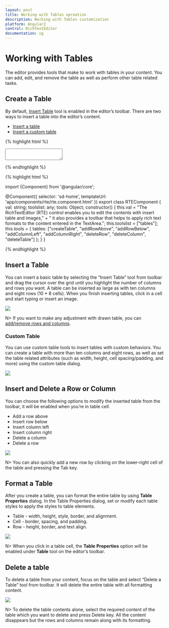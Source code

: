 ```yaml
---
layout: post
title: Working with Tables opreation
description: Working with Tables customization
platform: Angular2
control: RichTextEditor
documentation: ug
---
```

# Working with Tables

The editor provides tools that make to work with tables in your content. You can add, edit, and remove the table as well as perform other table related tasks.

## Create a Table

By default, [Insert Table](http://help.syncfusion.com/api/js/ejrte#members:tools-tables) tool is enabled in the editor’s toolbar. There are two ways to insert a table into the editor’s content.

* [Insert a table](#insert-a-table)
* [Insert a custom table](#custom-table)

{% highlight html %}

<textarea id="texteditor" ej-rte [(toolsList)]="toolslist" [(tools)]="tools" [value]="val"></textarea>

{% endhighlight %}

{% highlight html %}

import {Component} from '@angular/core';

@Component({
  selector: 'sd-home',
  templateUrl: 'app/components/rte/rte.component.html'
})
export class RTEComponent {
    val: string;
    toolslist: any;
    tools: Object;
    constructor() {
        this.val = "The RichTextEditor (RTE) control enables you to edit the contents with insert table and images," + " it also provides a toolbar that helps to apply rich text formats to the content entered in the TextArea.";
        this.toolslist = ["tables"];
        this.tools = {
            tables: ["createTable", "addRowAbove", "addRowBelow", "addColumnLeft", "addColumnRight", "deleteRow", "deleteColumn", "deleteTable"]
        };
    }
}

{% endhighlight %}

## Insert a Table

You can insert a basic table by selecting the “Insert Table” tool from toolbar and drag the cursor over the grid until you highlight the number of columns and rows you want. A table can be inserted as large as with ten columns and eight rows (10 * 8 cells). When you finish inserting tables, click in a cell and start typing or insert an image.

![](WorkingwithTables_images/WorkingwithTables_img1.png)


N> If you want to make any adjustment with drawn table, you can [add/remove rows and columns](#insert-and-delete-a-row-or-column). 

### Custom Table

You can use custom table tools to insert tables with custom behaviors. You can create a table with more than ten columns and eight rows, as well as set the table related attributes (such as width, height, cell spacing/padding, and more) using the custom table dialog.  

![](WorkingwithTables_images/WorkingwithTables_img2.png)


## Insert and Delete a Row or Column

You can choose the following options to modify the inserted table from the toolbar, it will be enabled when you’re in table cell.

* Add a row above
* Insert row below
* Insert column left
* Insert column right
* Delete a column
* Delete a row

![](WorkingwithTables_images/WorkingwithTables_img3.png)


N> You can also quickly add a new row by clicking on the lower-right cell of the table and pressing the Tab key.

## Format a Table

After you create a table, you can format the entire table by using **Table** **Properties** dialog. In the Table Properties dialog, set or modify each table styles to apply the styles to table elements. 

* Table - width, height, style, border, and alignment.
* Cell - border, spacing, and padding.
* Row - height, border, and text align.

![](WorkingwithTables_images/WorkingwithTables_img4.png)


N> When you click in a table cell, the **Table** **Properties** option will be enabled under **Table** tool on the editor’s toolbar.

## Delete a table

To delete a table from your content, focus on the table and select “Delete a Table” tool from toolbar. It will delete the entire table with all formatting content.

![](WorkingwithTables_images/WorkingwithTables_img9.png)


N> To delete the table contents alone, select the required content of the table which you want to delete and press Delete key. All the content disappears but the rows and columns remain along with its formatting.